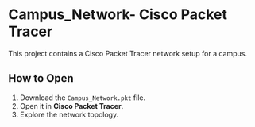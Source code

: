 # Campus_Network- Cisco Packet Tracer
This project contains a Cisco Packet Tracer network setup for a campus.

## How to Open
1. Download the `Campus_Network.pkt` file.
2. Open it in **Cisco Packet Tracer**.
3. Explore the network topology.
